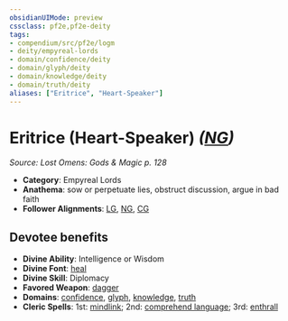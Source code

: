 ```yaml
---
obsidianUIMode: preview
cssclass: pf2e,pf2e-deity
tags:
- compendium/src/pf2e/logm
- deity/empyreal-lords
- domain/confidence/deity
- domain/glyph/deity
- domain/knowledge/deity
- domain/truth/deity
aliases: ["Eritrice", "Heart-Speaker"]
---
```

# Eritrice (Heart-Speaker) *([NG](/rules/traits/neutral-good-b1.md))*  
*Source: Lost Omens: Gods & Magic p. 128*  

- **Category**: Empyreal Lords
- **Anathema**: sow or perpetuate lies, obstruct discussion, argue in bad faith
- **Follower Alignments**: [LG](/rules/traits/lawful-goo-b1.md), [NG](/rules/traits/neutral-good-b1.md), [CG](/rules/traits/chaotic-good-b1.md)

## Devotee benefits

- **Divine Ability**: Intelligence or Wisdom
- **Divine Font**: [heal](/compendium/spells/heal.md)
- **Divine Skill**: Diplomacy
- **Favored Weapon**: [dagger](/compendium/equipment/items/dagger.md)
- **Domains**: [confidence](/compendium/setting/domains.md#Confidence), [glyph](/compendium/setting/domains.md#Glyph), [knowledge](/compendium/setting/domains.md#Knowledge), [truth](/compendium/setting/domains.md#Truth)
- **Cleric Spells**: 1st: [mindlink](/compendium/spells/mindlink.md); 2nd: [comprehend language](/compendium/spells/comprehend-language.md); 3rd: [enthrall](/compendium/spells/enthrall.md)